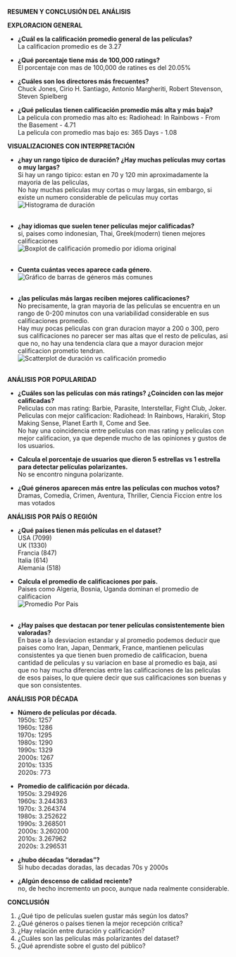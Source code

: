 **RESUMEN Y CONCLUSIÓN DEL ANÁLISIS**

**EXPLORACION GENERAL** <br>

- **¿Cuál es la calificación promedio general de las películas?** <br>
  La calificacion promedio es de 3.27 <br>
  
- **¿Qué porcentaje tiene más de 100,000 ratings?** <br>
  El porcentaje con mas de 100,000 de ratines es del 20.05% <br>
  
- **¿Cuáles son los directores más frecuentes?** <br>
  Chuck Jones, Cirio H. Santiago, Antonio Margheriti, Robert Stevenson, Steven Spielberg <br>
  
- **¿Qué películas tienen calificación promedio más alta y más baja?** <br>
  La pelicula con promedio mas alto es: Radiohead: In Rainbows - From the Basement - 4.71 <br>
  La pelicula con promedio mas bajo es: 365 Days                                   - 1.08 <br>

**VISUALIZACIONES CON INTERPRETACIÓN** <br>

- **¿hay un rango típico de duración? ¿Hay muchas películas muy cortas o muy largas?** <br>
  Si hay un rango tipico: estan en 70 y 120 min aproximadamente la mayoria de las peliculas, <br>
  No hay muchas peliculas muy cortas o muy largas, sin embargo, si existe un numero considerable de peliculas muy cortas <br>
  ![Histograma de duración ](https://github.com/user-attachments/assets/42149b86-0e3b-4254-affc-e712ce0293c1) <br> <br>

  
  
  
- **¿hay idiomas que suelen tener películas mejor calificadas?** <br>
  si, paises como indonesian, Thai, Greek(modern) tienen mejores calificaciones <br>
![Boxplot de calificación promedio por idioma original](https://github.com/user-attachments/assets/92eecc1a-b4c7-406e-b3d5-512467ffdc5f) <br> <br>
  
  
- **Cuenta cuántas veces aparece cada género.** <br>
  ![Gráfico de barras de géneros más comunes](https://github.com/user-attachments/assets/5a032008-d0f5-4485-9ff5-34bfe3059ec4) <br> <br>

- **¿las películas más largas reciben mejores calificaciones?** <br>
  No precisamente, la gran mayoria de las peliculas se encuentra en un rango de 0-200 minutos con una variabilidad considerable en sus calificaciones promedio.<br>
  Hay muy pocas peliculas con gran duracion mayor a 200 o 300, pero sus calificaciones no parecer ser mas altas que el resto de peliculas,
  asi que no, no hay una tendencia clara que a mayor duracion mejor calificacion prometio tendran. <br>
  ![Scatterplot de duración vs calificación promedio ](https://github.com/user-attachments/assets/6f7f9ec1-187e-43f2-ae4b-a01e9af151d1) <br> <br>


**ANÁLISIS POR POPULARIDAD** <br>

- **¿Cuáles son las películas con más ratings? ¿Coinciden con las mejor calificadas?** <br>
  Peliculas con mas rating: Barbie, Parasite, Interstellar, Fight Club, Joker. <br>
  Peliculas con mejor calificacion: Radiohead: In Rainbows, Harakiri, Stop Making Sense, Planet Earth II, Come and See. <br>
  No hay una coincidencia entre peliculas con mas rating y peliculas con mejor calificacion, ya que depende mucho de las opiniones y gustos de los usuarios. <br>
  
- **Calcula el porcentaje de usuarios que dieron 5 estrellas vs 1 estrella para detectar películas polarizantes.** <br>
  No se encontro ninguna polarizante. <br>
  
- **¿Qué géneros aparecen más entre las películas con muchos votos?** <br>
  Dramas, Comedia, Crimen, Aventura, Thriller, Ciencia Ficcion entre los mas votados<br>

**ANÁLISIS POR PAÍS O REGIÓN** <br>

- **¿Qué países tienen más películas en el dataset?** <br>
  USA (7099) <br> UK (1330) <br> Francia (847) <br> Italia (614) <br> Alemania (518) <br>
  
- **Calcula el promedio de calificaciones por país.** <br>
  Paises como Algeria, Bosnia, Uganda dominan el promedio de calificacion <br>
  ![Promedio Por Pais](https://github.com/user-attachments/assets/313d6bb2-fcd9-4dc2-bf6a-b9f8a1cde909) <br> <br>

- **¿Hay países que destacan por tener películas consistentemente bien valoradas?** <br>
  En base a la desviacion estandar y al promedio podemos deducir que paises como Iran, Japan, Denmark, France, mantienen peliculas consistentes ya que tienen buen promedio de               calificacion, buena cantidad de peliculas y su variacion en base al promedio es baja, asi que no hay mucha diferencias entre las calificaciones de las peliculas de esos paises, lo que    quiere decir que sus calificaciones son buenas y que son consistentes. <br>

**ANÁLISIS POR DÉCADA** <br>

- **Número de películas por década.** <br>
  1950s: 1257 <br> 1960s: 1286 <br> 1970s: 1295 <br> 1980s: 1290 <br> 1990s: 1329 <br> 2000s: 1267 <br> 2010s: 1335 <br> 2020s: 773 <br>
  
- **Promedio de calificación por década.** <br>
  1950s: 3.294926 <br> 1960s: 3.244363 <br> 1970s: 3.264374 <br> 1980s: 3.252622 <br> 1990s: 3.268501 <br> 2000s: 3.260200 <br> 2010s: 3.267962 <br> 2020s: 3.296531 <br>
  
- **¿hubo décadas “doradas”?** <br>
  Si hubo decadas doradas, las decadas 70s y 2000s <br>

- **¿Algún descenso de calidad reciente?** <br>
  no, de hecho incremento un poco, aunque nada realmente considerable. <br>
  
**CONCLUSIÓN** <br>

1. ¿Qué tipo de películas suelen gustar más según los datos?
2. ¿Qué géneros o países tienen la mejor recepción crítica?
3. ¿Hay relación entre duración y calificación?
4. ¿Cuáles son las películas más polarizantes del dataset?
5. ¿Qué aprendiste sobre el gusto del público?
